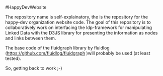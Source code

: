 #HappyDevWebsite

The repository name is self-explainatory, the is the repository for the happy-dev organization website code.
The goal of this repository is to collaboratively work on interfacing the ldp-framework for manipulating Linked Data with the D3JS library for presenting the information as nodes and links between them.

The base code of the fluidgraph library by fluidlog (https://github.com/fluidlog/fluidgraph )will probably be used (at least tested).

So, getting back to work ;-)
